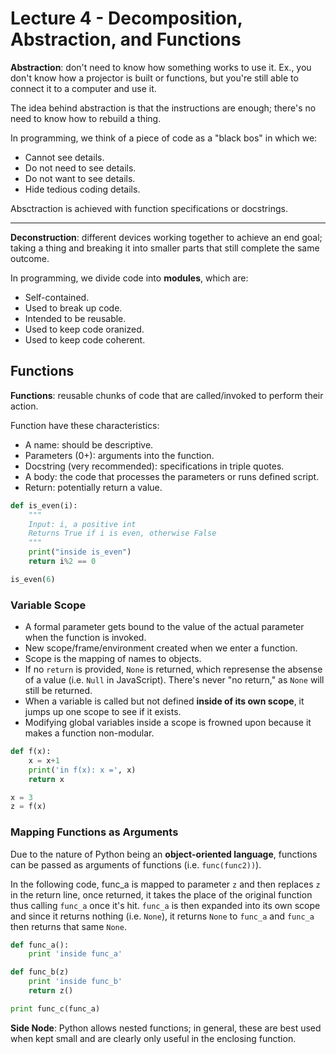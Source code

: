 # Lecture 4 - Decomposition, Abstraction, and Functions

**Abstraction**: don't need to know how something works to use it. Ex., you don't know how a projector is built or functions, but you're still able to connect it to a computer and use it.

The idea behind abstraction is that the instructions are enough; there's no need to know how to rebuild a thing.

In programming, we think of a piece of code as a "black bos" in which we:
* Cannot see details.
* Do not need to see details.
* Do not want to see details.
* Hide tedious coding details.

Absctraction is achieved with function specifications or docstrings.

---

**Deconstruction**: different devices working together to achieve an end goal; taking a thing and breaking it into smaller parts that still complete the same outcome.

In programming, we divide code into **modules**, which are:
* Self-contained.
* Used to break up code.
* Intended to be reusable.
* Used to keep code oranized.
* Used to keep code coherent.

## Functions

**Functions**: reusable chunks of code that are called/invoked to perform their action.

Function have these characteristics:
* A name: should be descriptive.
* Parameters (0+): arguments into the function.
* Docstring (very recommended): specifications in triple quotes.
* A body: the code that processes the parameters or runs defined script.
* Return: potentially return a value.

``` py
def is_even(i):
    """
    Input: i, a positive int
    Returns True if i is even, otherwise False
    """
    print("inside is_even")
    return i%2 == 0

is_even(6)
```

### Variable Scope

* A formal parameter gets bound to the value of the actual parameter when the function is invoked.
* New scope/frame/environment created when we enter a function.
* Scope is the mapping of names to objects.
* If no `return` is provided, `None` is returned, which represense the absense of a value (i.e. `Null` in JavaScript). There's never "no return," as `None` will still be returned.
* When a variable is called but not defined **inside of its own scope**, it jumps up one scope to see if it exists.
* Modifying global variables inside a scope is frowned upon because it makes a function non-modular.

``` py
def f(x):
    x = x+1
    print('in f(x): x =', x)
    return x

x = 3
z = f(x)
```

### Mapping Functions as Arguments

Due to the nature of Python being an **object-oriented language**, functions can be passed as arguments of functions (i.e. `func(func2))`).

In the following code, func_a is mapped to parameter `z` and then replaces `z` in the return line, once returned, it takes the place of the original function thus calling `func_a` once it's hit. `func_a` is then expanded into its own scope and since it returns nothing (i.e. `None`), it returns `None` to `func_a` and `func_a` then returns that same `None`.

``` python
def func_a():
    print 'inside func_a'

def func_b(z)
    print 'inside func_b'
    return z()

print func_c(func_a)
```

**Side Node**: Python allows nested functions; in general, these are best used when kept small and are clearly only useful in the enclosing function.